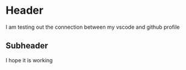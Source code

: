 # Header

I am testing out the connection between my vscode and github profile

## Subheader

I hope it is working
